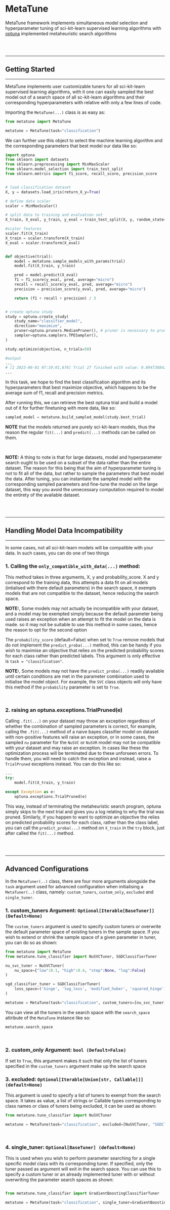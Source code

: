 # MetaTune

MetaTune framework implements simultaneous model selection and hyperparameter tuning of sci-kit-learn supervised learning algorithms with [optuna](https://github.com/optuna/optuna) implemented metaheuristic search algorithms

<br>
<br>
<hr>

## Getting Started
<hr>
MetaTune implements user customizable tuners for all sci-kit-learn supervised learning algorithms, with it one can easily sampled the best model out of a search space of all sc-kit-learn algorithms and their corresponding hyperparameters with relative with only a few lines of code.

Importing the `MetaTune(...)` class is as easy as:

```python
from metatune import MetaTune

metatune = MetaTune(task="classification")
```

We can further use this object to select the machine learning algorithm and the corresponding parameters that best model our data like so:

```python
import optuna
from sklearn import datasets
from sklearn.preprocessing import MinMaxScaler
from sklearn.model_selection import train_test_split
from sklearn.metrics import f1_score, recall_score, precision_score


# load classification dataset
X, y = datasets.load_iris(return_X_y=True)

# define data scaler
scaler = MinMaxScaler()

# split data to training and evaluation set
X_train, X_eval, y_train, y_eval = train_test_split(X, y, random_state=0, shuffle=True)

#scaler features
scaler.fit(X_train)
X_train = scaler.transform(X_train)
X_eval = scaler.transform(X_eval)


def objective(trial):
    model = metatune.sample_models_with_params(trial)
    model.fit(X_train, y_train)

    pred = model.predict(X_eval)
    f1 = f1_score(y_eval, pred, average="micro")
    recall = recall_score(y_eval, pred, average="micro")
    precision = precision_score(y_eval, pred, average="micro")

    return (f1 + recall + precision) / 3


# create optuna study
study = optuna.create_study(
    study_name="classifier_model",
    direction="maximize",
    pruner=optuna.pruners.MedianPruner(), # pruner is necessary to prune bad parameter combinations of models when sampling
    sampler=optuna.samplers.TPESampler(),
)

study.optimize(objective, n_trials=50)

#output
...
# [I 2023-06-01 07:19:01,678] Trial 27 finished with value: 0.8947368421052632 and parameters: {'model_tuner': 'AdaBoostClassifierTuner', #'AdaBoostClassifierTuner_estimator': None, 'AdaBoostClassifierTuner_n_estimators': 90, 'AdaBoostClassifierTuner_learning_rate': #              0.12391614619885151, 'AdaBoostClassifierTuner_algorithm': 'SAMME.R', 'AdaBoostClassifierTuner_random_state': 7705}. Best is trial 1 with value: # 0.9736842105263158.
...
```

In this task, we hope to find the best classification algorithm and its hyperparameters that best maximize objective, which happens to be the average sum of f1, recall and precision metrics.

After running this, we can retrieve the best optuna trial and build a model out of it for further finetuning with more data, like so:

```python
sampled_model = metatune.build_sampled_model(study.best_trial)
```
**NOTE** that the models returned are purely sci-kit-learn models, thus the reason the regular `fit(...)` and `predict(...)` methods can be called on them.

<br>

**NOTE:** A thing to note is that for large datasets, model and hyperparameter search ought to be used on a subset of the data rather than the entire dataset. The reason for this being that the aim of hyperparameter tuning is not to fit all of the data, but rather to sample the parameters that best model the data. After tuning, you can instantiate the sampled model with the corresponding sampled parameters and fine-tune the model on the large dataset, this way you avoid the unnecessary computation required to model the entirety of the available dataset.

<br>
<br>
<hr>

## Handling Model Data Incompatibility
<hr>
In some cases, not all sci-kit-learn models will be compatible with your data. In such cases, you can do one of two things

<br>

### 1. Calling the `only_compatible_with_data(...)` method:
This method takes in three arguments, X, y and probability_score. X and y correspond to the training data, this attempts a data fit on all models (intialised with there default parameters) in the search space, it exempts models that are not compatible to the dataset, hence reducing the search space.

**NOTE:**, Some models may not actually be incompatible with your dataset, and a model may be exempted simply because the default parameter being used raises an exception when an attempt to fit the model on the data is made. so it may not be suitable to use this method in some cases, hence the reason to opt for the second option

The `probability_score` (default=False) when set to `True` remove models that do not implement the `predict_proba(...)` method, this can be handy if you wish to maximise an objective that relies on the predicted probability scores for each class rather than predicted labels. This argument is only effective is `task = "classification"`.

**NOTE:**, Some models may not have the `predict_proba(...)` readily available until certain conditions are met in the parameter combination used to initialise the model object. For example, the `SVC` class objects will only have this method if the `probability` parameter is set to `True`.

<br>

### 2. raising an optuna.exceptions.TrialPruned(e)
Calling `.fit(...)` on your dataset may throw an exception regardless of whether the combination of sampled parameters is correct, for example, calling the `.fit(...)` method of a naive bayes classifier model on dataset with non-positive features will raise an exception, or in some cases, the sampled `nu` parameter for the `NuSVC` or `NuSVR` model may not be compatible with your dataset and may raise an exception. In cases like these the optimization process will be terminated due to these unforseen errors. To handle them, you will need to catch the exception and instead, raise a `TrialPruned` exceptions instead. You can do this like so:

```python
...
try:
    model.fit(X_train, y_train)

except Exception as e:
    optuna.exceptions.TrialPruned(e)
```

This way, instead of terminating the metaheuristic search program, optuna simply skips to the next trial and gives you a log relating to why the trial was pruned. Similarly, if you happen to want to optimize an objective the relies on predicted probability scores for each class, rather than the class label, you can call the `predict_proba(...)` method on `X_train`  in the `try` block, just after called the `fit(...)` method.

<br>
<br>
<hr>

## Advanced Configurations

In the `MetaTuner(..)` class, there are four more arguments alongside the `task` argument used for advanced configuration when initialising a `MetaTuner(..)` class, namely: `custom_tuners`, `custom_only`, `excluded` and `single_tuner`.
<br>

### 1. custom_tuners Argument: ```Optional[Iterable[BaseTuner]] (Default=None)```

The `custom_tuners` argument is used to specify custom tuners or overwrite the default parameter space of existing tuners in the sample space. If you wish to extend or shrink the sample space of a given parameter in tuner, you can do so as shown:

```python
from metatune import MetaTune
from metatune.tune_classifier import NuSVCTuner, SGDClassifierTuner

nu_svc_tuner = NuSVCTuner(
    nu_space={"low":0.1, "high":0.4, "step":None, "log":False}
)

sgd_classifier_tuner = SGDClassifierTuner(
    loss_space=('hinge', 'log_loss', 'modified_huber', 'squared_hinge')
)

metatune = MetaTune(task="classification", custom_tuners=[nu_svc_tuner, sgd_classifier_tuner])
```

You can view all the tuners in the search space with the `search_space` attribute of the `MataTune` instance like so:

```python
metatune.search_space
```
<br>

### 2. custom_only Argument: ```bool (Default=False)```
If set to `True`, this argument makes it such that only the list of tuners specified in the `custom_tuners` argument make up the search space
<br>

### 3. excluded: ```Optional[Iterable[Union[str, Callable]]] (default=None)```
This argument is used to specify a list of tuners to exempt from the search space. It takes as value, a list of strings or Callable types corresponding to class names or class of tuners being excluded, it can be used as shown:

```python
from metatune.tune_classifier import NuSVCTuner

metatune = MetaTune(task="classification", excluded=[NuSVCTuner, "SGDClassifierTuner"])
```
<br>

### 4. single_tuner: ```Optional[BaseTuner] (default=None)```
This is used when you wish to perform parameter searching for a single specific model class with its corresponding tuner. If specified, only the tuner passed as argument will exit in the search space. You can use this to specify a custom tuner or an already implemented tuner with or without overwriting the parameter search spaces as shown:

```python

from metatune.tune_classifier import GradientBoostingClassifierTuner

metatune = MetaTune(task="classification", single_tuner=GradientBoostingClassifierTuner())
```